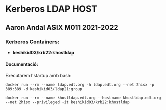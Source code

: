 # Kerberos LDAP HOST
## Aaron Andal ASIX M011 2021-2022


### Kerberos Containers:

 * **keshikid03/krb22:khostldap** 

#### Documentació:
Executarem l'startup amb bash:

```
docker run --rm --name ldap.edt.org -h ldap.edt.org --net 2hisx -p 389:389 -d keshikid03/ldap21:group

docker run --rm --name khostldap.edt.org --hostname khostldap.edt.org --net 2hisx --privileged -it keshikid03/krb22:khostldap
```
